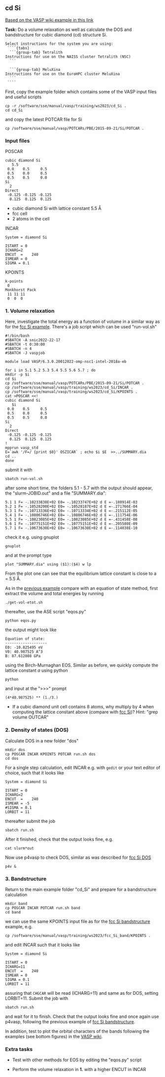 ## cd Si

[Based on the VASP wiki example in this link](https://www.vasp.at/wiki/index.php/Cd_Si)

**Task:** Do a volume relaxation as well as calculate the DOS and bandstructure for cubic diamond (cd) structure Si.

`````{callout} System-specific instructions
Select instructions for the system you are using:
 ````{tabs}
  ```{group-tab} Tetralith
Instructions for use on the NAISS cluster Tetralith (NSC)
  ```

  ```{group-tab} MeluXina
Instructions for use on the EuroHPC cluster MeluXina
  ```
 ````
`````

First, copy the example folder which contains some of the VASP input files and useful scripts 

    cp -r /software/sse/manual/vasp/training/ws2023/cd_Si .
    cd cd_Si

and copy the latest POTCAR file for Si

    cp /software/sse/manual/vasp/POTCARs/PBE/2015-09-21/Si/POTCAR .

### Input files

POSCAR

    cubic diamond Si
       5.5
     0.0    0.5     0.5
     0.5    0.0     0.5
     0.5    0.5     0.0
    Si
      2
    Direct
     -0.125 -0.125 -0.125
      0.125  0.125  0.125

* cubic diamond Si with lattice constant 5.5 Å
* fcc cell
* 2 atoms in the cell

INCAR

    System = diamond Si
    
    ISTART = 0 
    ICHARG=2
    ENCUT  =    240
    ISMEAR = 0 
    SIGMA = 0.1

KPOINTS

    k-points
     0
    Monkhorst Pack
     11 11 11
     0  0  0

### 1. Volume relaxation

Here, investigate the total energy as a function of volume in a similar way as for the [fcc Si example](../fcc_Si). There's a job script which can be used "run-vol.sh"

    #!/bin/bash
    #SBATCH -A snic2022-22-17  
    #SBATCH -t 0:30:00
    #SBATCH -n 4 
    #SBATCH -J vaspjob

    module load VASP/6.3.0.20012022-omp-nsc1-intel-2018a-eb

    for i in 5.1 5.2 5.3 5.4 5.5 5.6 5.7 ; do
    mkdir -p $i
    cd $i
    cp /software/sse/manual/vasp/POTCARs/PBE/2015-09-21/Si/POTCAR .
    cp /software/sse/manual/vasp/training/ws2023/cd_Si/INCAR .
    cp /software/sse/manual/vasp/training/ws2023/cd_Si/KPOINTS .
    cat >POSCAR <<!
    cubic diamond Si
       $i 
     0.0    0.5     0.5
     0.5    0.0     0.5
     0.5    0.5     0.0
    Si
      2
    Direct
     -0.125 -0.125 -0.125
      0.125  0.125  0.125
    !
    mpprun vasp_std
    E=`awk '/F=/ {print $0}' OSZICAR` ; echo $i $E  >>../SUMMARY.dia
    cd ..
    done

submit it with

    sbatch run-vol.sh

after some short time, the folders 5.1 - 5.7 with the output should appear, the "slurm-JOBID.out" and a file "SUMMARY.dia":

    5.1 1 F= -.10233838E+02 E0= -.10233747E+02 d E =-.180914E-03
    5.2 1 F= -.10528200E+02 E0= -.10528187E+02 d E =-.271766E-04
    5.3 1 F= -.10713336E+02 E0= -.10713334E+02 d E =-.215112E-05
    5.4 1 F= -.10806746E+02 E0= -.10806746E+02 d E =-.111754E-06
    5.5 1 F= -.10823085E+02 E0= -.10823085E+02 d E =-.431458E-08
    5.6 1 F= -.10775151E+02 E0= -.10775151E+02 d E =-.205580E-09
    5.7 1 F= -.10673630E+02 E0= -.10673630E+02 d E =-.114038E-10

check it e.g. using gnuplot

    gnuplot
    
and at the prompt type

    plot "SUMMARY.dia" using ($1):($4) w lp

From the plot one can see that the equilibrium lattice constant is close to a = 5.5 Å.

As in the [previous example](../fcc_Si) compare with an equation of state method, first extract the volume and total energies by running

    ./get-vol-etot.sh

thereafter, use the ASE script "eqos.py"

    python eqos.py

the output might look like

    Equation of state:
    -------------------
    E0: -10.825495 eV
    V0: 40.987525 A^3
    B: 87.612808 GPa

using the Birch-Murnaghan EOS. Similar as before, we quickly compute the lattice constant *a* using python

    python

and input at the ">>>" prompt

    (4*40.987525) ** (1./3.)

* If a cubic diamond unit cell contains 8 atoms, why multiply by 4 when computing the lattice constant above (compare with [fcc Si](../fcc_Si))? Hint: "grep volume OUTCAR"

### 2. Density of states (DOS)

Calculate DOS in a new folder "dos"

    mkdir dos
    cp POSCAR INCAR KPOINTS POTCAR run.sh dos
    cd dos

For a single step calculation, edit INCAR e.g. with `gedit` or your text editor of choice, such that it looks like

    System = diamond Si
    
    ISTART = 0 
    ICHARG=2
    ENCUT  =    240
    ISMEAR = -5 
    #SIGMA = 0.1
    LORBIT = 11

thereafter submit the job

    sbatch run.sh
    
After it finished, check that the output looks fine, e.g.

    cat slurm*out    

Now use p4vasp to check DOS, similar as was described for [fcc Si DOS](../fcc_Si_DOS)

    p4v &

### 3. Bandstructure

Return to the main example folder "cd_Si" and prepare for a bandstructure calculation

    mkdir band
    cp POSCAR INCAR POTCAR run.sh band
    cd band

we can use the same KPOINTS input file as for the [fcc Si bandstructure](../fcc_Si_bandstructure) example, e.g.

    cp /software/sse/manual/vasp/training/ws2023/fcc_Si_band/KPOINTS .

and edit INCAR such that it looks like

    System = diamond Si
    
    ISTART = 0 
    ICHARG=11
    ENCUT  =    240
    ISMEAR = 0 
    SIGMA = 0.1
    LORBIT = 11
    
assuring that `CHGCAR` will be read (ICHARG=11) and same as for DOS, setting LORBIT=11. Submit the job with

    sbatch run.sh

and wait for it to finish. Check that the output looks fine and once again use p4vasp, following the previous example of [fcc Si bandstructure](../fcc_Si_bandstructure).

In addition, test to plot the orbital characters of the bands following the examples (see bottom figures) in the [VASP wiki](https://www.vasp.at/wiki/index.php/Cd_Si). 

### Extra tasks

* Test with other methods for EOS by editing the "eqos.py" script

* Perform the volume relaxation in **1.** with a higher ENCUT in INCAR 


